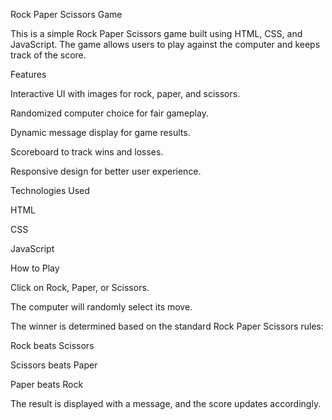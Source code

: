 Rock Paper Scissors Game


This is a simple Rock Paper Scissors game built using HTML, CSS, and JavaScript. The game allows users to play against the computer and keeps track of the score.

Features


Interactive UI with images for rock, paper, and scissors.

Randomized computer choice for fair gameplay.

Dynamic message display for game results.

Scoreboard to track wins and losses.

Responsive design for better user experience.

Technologies Used


HTML

CSS

JavaScript

How to Play


Click on Rock, Paper, or Scissors.

The computer will randomly select its move.

The winner is determined based on the standard Rock Paper Scissors rules:

Rock beats Scissors

Scissors beats Paper

Paper beats Rock

The result is displayed with a message, and the score updates accordingly.
